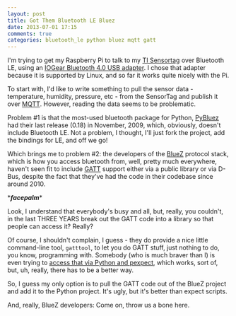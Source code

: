 ```yaml
---
layout: post
title: Got Them Bluetooth LE Bluez
date: 2013-07-01 17:15
comments: true
categories: bluetooth_le python bluez mqtt gatt
---
```

I'm trying to get my Raspberry Pi to talk to my [TI Sensortag](http://www.ti.com/ww/en/wireless_connectivity/sensortag/index.shtml?INTC=SensorTag&HQS=sensortag) over Bluetooth LE, using an [IOGear Bluetooth 4.0 USB adapter](http://www.iogear.com/product/GBU521/). I chose that adapter because it is supported by Linux, and so far it works quite nicely with the Pi.

To start with, I'd like to write something to pull the sensor data - temperature, humidity, pressure, etc - from the SensorTag and publish it over [MQTT](http://mqtt.org/). However, reading the data seems to be problematic.

Problem #1 is that the most-used bluetooth package for Python, [PyBluez](https://code.google.com/p/pybluez/) had their last release (0.18) in November, 2009, which, obviously, doesn't include Bluetooth LE. Not a problem, I thought, I'll just fork the project, add the bindings for LE, and off we go!

Which brings me to problem #2: the developers of the [BlueZ](http://www.bluez.org/) protocol stack, which is how you access bluetooth from, well, pretty much everywhere, haven't seen fit to include [GATT](http://en.wikipedia.org/wiki/Bluetooth_profile#Generic_Attribute_Profile_.28GATT.29) support either via a public library or via D-Bus, despite the fact that they've had the code in their codebase since around 2010.

\****facepalm***\*

Look, I understand that everybody's busy and all, but, really, you couldn't, in the last THREE YEARS break out the GATT code into a library so that people can access it? Really?

Of course, I shouldn't complain, I guess - they do provide a nice little command-line tool, ``gatttool``, to let you do GATT stuff, just nothing to do, you know, programming with. Somebody (who is much braver than I) is even trying to [access that via Python and pexpect](https://github.com/msaunby/ble-sensor-pi), which works, sort of, but, uh, really, there has to be a better way.

So, I guess my only option is to pull the GATT code out of the BlueZ project and add it to the Python project. It's ugly, but it's better than expect scripts.

And, really, BlueZ developers: Come on, throw us a bone here.
